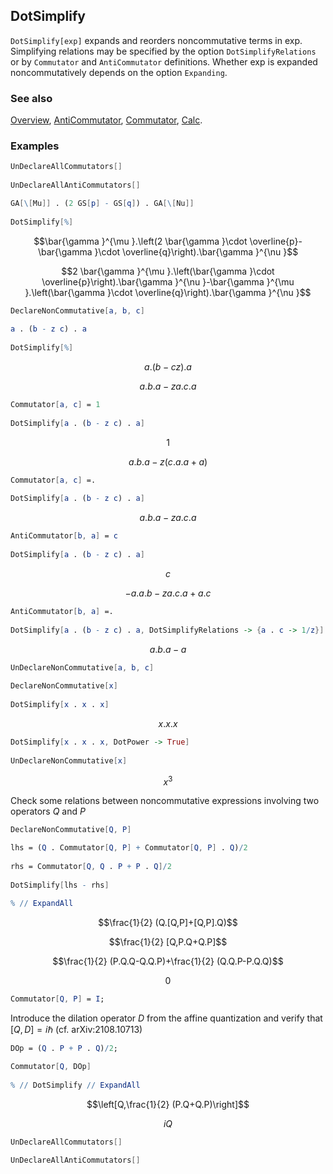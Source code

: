 ## DotSimplify

`DotSimplify[exp]` expands and reorders noncommutative terms in exp. Simplifying relations may be specified by the option `DotSimplifyRelations` or by `Commutator` and `AntiCommutator` definitions. Whether exp is expanded noncommutatively depends on the option `Expanding`.

### See also

[Overview](Extra/FeynCalc.md), [AntiCommutator](AntiCommutator.md), [Commutator](Commutator.md), [Calc](Calc.md).

### Examples

```mathematica
UnDeclareAllCommutators[] 
 
UnDeclareAllAntiCommutators[]
```

```mathematica
GA[\[Mu]] . (2 GS[p] - GS[q]) . GA[\[Nu]] 
 
DotSimplify[%]
```

$$\bar{\gamma }^{\mu }.\left(2 \bar{\gamma }\cdot \overline{p}-\bar{\gamma }\cdot \overline{q}\right).\bar{\gamma }^{\nu }$$

$$2 \bar{\gamma }^{\mu }.\left(\bar{\gamma }\cdot \overline{p}\right).\bar{\gamma }^{\nu }-\bar{\gamma }^{\mu }.\left(\bar{\gamma }\cdot \overline{q}\right).\bar{\gamma }^{\nu }$$

```mathematica
DeclareNonCommutative[a, b, c] 
 
a . (b - z c) . a 
 
DotSimplify[%]
```

$$a.(b-c z).a$$

$$a.b.a-z a.c.a$$

```mathematica
Commutator[a, c] = 1 
 
DotSimplify[a . (b - z c) . a]
```

$$1$$

$$a.b.a-z (c.a.a+a)$$

```mathematica
Commutator[a, c] =. 
 
DotSimplify[a . (b - z c) . a]
```

$$a.b.a-z a.c.a$$

```mathematica
AntiCommutator[b, a] = c 
 
DotSimplify[a . (b - z c) . a]
```

$$c$$

$$-a.a.b-z a.c.a+a.c$$

```mathematica
AntiCommutator[b, a] =. 
 
DotSimplify[a . (b - z c) . a, DotSimplifyRelations -> {a . c -> 1/z}]

```

$$a.b.a-a$$

```mathematica
UnDeclareNonCommutative[a, b, c] 
 
DeclareNonCommutative[x] 
 
DotSimplify[x . x . x]
```

$$x.x.x$$

```mathematica
DotSimplify[x . x . x, DotPower -> True] 
 
UnDeclareNonCommutative[x]
```

$$x^3$$

Check some relations between noncommutative expressions involving two operators $Q$ and $P$

```mathematica
DeclareNonCommutative[Q, P]
```

```mathematica
lhs = (Q . Commutator[Q, P] + Commutator[Q, P] . Q)/2 
 
rhs = Commutator[Q, Q . P + P . Q]/2 
 
DotSimplify[lhs - rhs] 
 
% // ExpandAll
```

$$\frac{1}{2} (Q.[Q,P]+[Q,P].Q)$$

$$\frac{1}{2} [Q,P.Q+Q.P]$$

$$\frac{1}{2} (P.Q.Q-Q.Q.P)+\frac{1}{2} (Q.Q.P-P.Q.Q)$$

$$0$$

```mathematica
Commutator[Q, P] = I;
```

Introduce the dilation operator $D$ from the affine quantization and verify that $[Q,D]=i \hbar$ (cf. arXiv:2108.10713)

```mathematica
DOp = (Q . P + P . Q)/2;
```

```mathematica
Commutator[Q, DOp] 
 
% // DotSimplify // ExpandAll
```

$$\left[Q,\frac{1}{2} (P.Q+Q.P)\right]$$

$$i Q$$

```mathematica
UnDeclareAllCommutators[] 
 
UnDeclareAllAntiCommutators[]
```